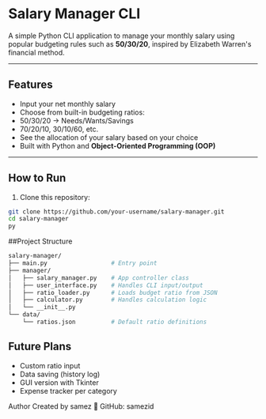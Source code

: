 # Salary Manager CLI

A simple Python CLI application to manage your monthly salary using popular budgeting rules such as **50/30/20**, inspired by Elizabeth Warren's financial method.

---

## Features

- Input your net monthly salary
- Choose from built-in budgeting ratios:
- 50/30/20 → Needs/Wants/Savings
- 70/20/10, 30/10/60, etc.
- See the allocation of your salary based on your choice
- Built with Python and **Object-Oriented Programming (OOP)**

---

## How to Run

1. Clone this repository:

```bash
git clone https://github.com/your-username/salary-manager.git
cd salary-manager
py 
```

##Project Structure

```bash
salary-manager/
├── main.py                  # Entry point
├── manager/
│   ├── salary_manager.py    # App controller class
│   ├── user_interface.py    # Handles CLI input/output
│   ├── ratio_loader.py      # Loads budget ratio from JSON
│   ├── calculator.py        # Handles calculation logic
│   └── __init__.py
└── data/
    └── ratios.json          # Default ratio definitions
```

## Future Plans

 - Custom ratio input
 - Data saving (history log)
 - GUI version with Tkinter
 - Expense tracker per category

 
Author
Created by samez
🔗 GitHub: samezid
